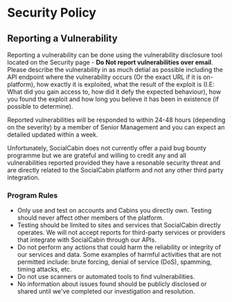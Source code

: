 # Security Policy

## Reporting a Vulnerability

Reporting a vulnerability can be done using the vulnerability disclosure tool located on the Security page - **Do Not report vulnerabilities over email**. Please describe the vulnerability in as much detial as possible including the API endpoint where the vulnerability occurs (Or the exact URL if it is on-platform), how exactly it is exploited, what the result of the exploit is (I.E: What did you gain access to, how did it defy the expected behaviour), how you found the exploit and how long you believe it has been in existence (if possible to determine).

Reported vulnerabilities will be responded to within 24-48 hours (depending on the severity) by a member of Senior Management and you can expect an detailed updated within a week.

Unfortunately, SocialCabin does not currently offer a paid bug bounty programme but we are grateful and willing to credit any and all vulnerabilities reported provided they have a resonable security threat and are directly related to the SocialCabin platform and not any other third party integration.

### Program Rules
- Only use and test on accounts and Cabins you directly own. Testing should never affect other members of the platform.
- Testing should be limited to sites and services that SocialCabin directly operates. We will not accept reports for third-party services or providers that integrate with SocialCabin through our APIs.
- Do not perform any actions that could harm the reliability or integrity of our services and data. Some examples of harmful activities that are not permitted include: brute forcing, denial of service (DoS), spamming, timing attacks, etc.
- Do not use scanners or automated tools to find vulnerabilities.
- No information about issues found should be publicly disclosed or shared until we've completed our investigation and resolution.
